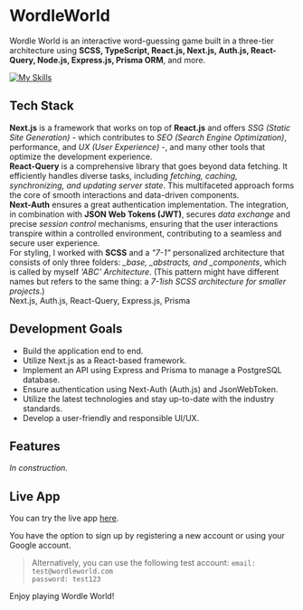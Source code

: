 # WordleWorld

Wordle World is an interactive word-guessing game built in a three-tier architecture using **SCSS, TypeScript, React.js, Next.js, Auth.js, React-Query, Node.js, Express.js, Prisma ORM**, and more.

[![My Skills](https://skillicons.dev/icons?i=ts,react,next,scss,nodejs,express,prisma&perline=4)](https://skillicons.dev)

## Tech Stack

**Next.js** is a framework that works on top of **React.js** and offers _SSG_ _(Static Site Generation)_ - which contributes to _SEO_ _(Search Engine Optimization)_, performance, and _UX_ _(User Experience)_ -, and many other tools that optimize the development experience. \
**React-Query** is a comprehensive library that goes beyond data fetching. It efficiently handles diverse tasks, including _fetching, caching, synchronizing, and updating server state_. This multifaceted approach forms the core of smooth interactions and data-driven components. \
**Next-Auth** ensures a great authentication implementation. The integration, in combination with **JSON Web Tokens (JWT)**, secures _data exchange_ and precise _session control_ mechanisms, ensuring that the user interactions transpire within a controlled environment, contributing to a seamless and secure user experience. \
For styling, I worked with **SCSS** and a _"7-1"_ personalized architecture that consists of only three folders: _\_base, \_abstracts, and \_components_, which is called by myself _'ABC' Architecture_. (This pattern might have different names but refers to the same thing: a _7-1ish SCSS architecture for smaller projects_.) \
Next.js, Auth.js, React-Query, Express.js, Prisma

## Development Goals

- Build the application end to end.
- Utilize Next.js as a React-based framework.
- Implement an API using Express and Prisma to manage a PostgreSQL database.
- Ensure authentication using Next-Auth (Auth.js) and JsonWebToken.
- Utilize the latest technologies and stay up-to-date with the industry standards.
- Develop a user-friendly and responsible UI/UX.

## Features

_In construction._

## Live App

You can try the live app [here](https://wordle-world.vercel.app/).

You have the option to sign up by registering a new account or using your Google account.

> Alternatively, you can use the following test account:
> `email: test@wordleworld.com`\
> `password: test123 `

Enjoy playing Wordle World!
